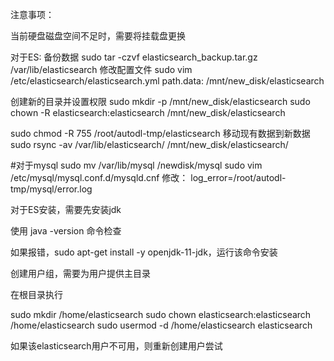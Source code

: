 注意事项：

当前硬盘磁盘空间不足时，需要将挂载盘更换

对于ES:
备份数据
sudo tar -czvf elasticsearch_backup.tar.gz /var/lib/elasticsearch
修改配置文件
sudo vim /etc/elasticsearch/elasticsearch.yml
path.data: /mnt/new_disk/elasticsearch

创建新的目录并设置权限
sudo mkdir -p /mnt/new_disk/elasticsearch
sudo chown -R elasticsearch:elasticsearch /mnt/new_disk/elasticsearch

sudo chmod -R 755 /root/autodl-tmp/elasticsearch
移动现有数据到新数据
sudo rsync -av /var/lib/elasticsearch/ /mnt/new_disk/elasticsearch/

#对于mysql
sudo mv /var/lib/mysql /newdisk/mysql
sudo vim /etc/mysql/mysql.conf.d/mysqld.cnf
修改：
log_error=/root/autodl-tmp/mysql/error.log



对于ES安装，需要先安装jdk

使用  java -version 命令检查

如果报错，sudo apt-get install -y openjdk-11-jdk，运行该命令安装

创建用户组，需要为用户提供主目录

在根目录执行

sudo mkdir /home/elasticsearch
sudo chown elasticsearch:elasticsearch /home/elasticsearch
sudo usermod -d /home/elasticsearch elasticsearch

如果该elasticsearch用户不可用，则重新创建用户尝试